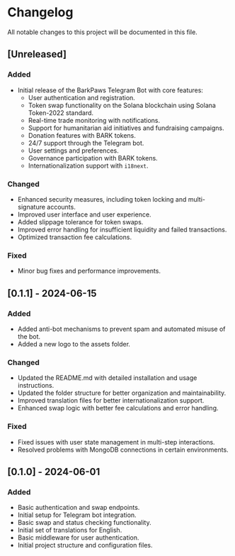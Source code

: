# Changelog

All notable changes to this project will be documented in this file.

## [Unreleased]

### Added
- Initial release of the BarkPaws Telegram Bot with core features:
  - User authentication and registration.
  - Token swap functionality on the Solana blockchain using Solana Token-2022 standard.
  - Real-time trade monitoring with notifications.
  - Support for humanitarian aid initiatives and fundraising campaigns.
  - Donation features with BARK tokens.
  - 24/7 support through the Telegram bot.
  - User settings and preferences.
  - Governance participation with BARK tokens.
  - Internationalization support with `i18next`.

### Changed
- Enhanced security measures, including token locking and multi-signature accounts.
- Improved user interface and user experience.
- Added slippage tolerance for token swaps.
- Improved error handling for insufficient liquidity and failed transactions.
- Optimized transaction fee calculations.

### Fixed
- Minor bug fixes and performance improvements.

## [0.1.1] - 2024-06-15

### Added
- Added anti-bot mechanisms to prevent spam and automated misuse of the bot.
- Added a new logo to the assets folder.

### Changed
- Updated the README.md with detailed installation and usage instructions.
- Updated the folder structure for better organization and maintainability.
- Improved translation files for better internationalization support.
- Enhanced swap logic with better fee calculations and error handling.

### Fixed
- Fixed issues with user state management in multi-step interactions.
- Resolved problems with MongoDB connections in certain environments.

## [0.1.0] - 2024-06-01

### Added
- Basic authentication and swap endpoints.
- Initial setup for Telegram bot integration.
- Basic swap and status checking functionality.
- Initial set of translations for English.
- Basic middleware for user authentication.
- Initial project structure and configuration files.
